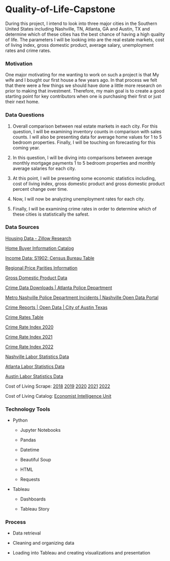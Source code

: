 # Quality-of-Life-Capstone

During this project, I intend to look into three major cities in the Southern United States including Nashville, TN, Atlanta, GA and Austin, TX and determine which of these cities has the best chance of having a high quality of life. The parameters I will be looking into are the real estate markets, cost of living index, gross domestic product, average salary, unemployment rates and crime rates.


### Motivation

One major motivating for me wanting to work on such a project is that My wife and I bought our first house a few years ago. In that process we felt that there were a few things we should have done a little more research on prior to making that investment. Therefore, my main goal is to create a good starting point for key contributors when one is purchasing their first or just their next home.


### Data Questions

1. Overall comparison between real estate markets in each city. For this question, I will be examining inventory counts in comparison with sales counts. I will also be presenting data for average home values for 1 to 5 bedroom properties. Finally, I will be touching on forecasting for this coming year.

2. In this question, I will be diving into comparisons between average monthly mortgage payments 1 to 5 bedroom properties and monthly average salaries for each city.

3. At this point, I will be presenting some economic statistics including, cost of living index, gross domestic product and gross domestic product percent change over time.

4. Now, I will now be analyzing unemployment rates for each city.

5. Finally, I will be examining crime rates in order to determine which of these cities is statistically the safest.


### Data Sources

[Housing Data - Zillow Research](https://www.zillow.com/research/data/)

[Home Buyer Information Catalog](https://cdn.nar.realtor/sites/default/files/documents/2022-home-buyers-and-sellers-generational-trends-03-23-2022.pdf)

[Income Data: S1902: Census Bureau Table](https://data.census.gov/table)

[Regional Price Parities Information](https://www.bea.gov/system/files/papers/WP2014-8.pdf)

[Gross Domestic Product Data](https://www.bea.gov/data/gdp/gdp-county-metro-and-other-areas)

[Crime Data Downloads | Atlanta Police Department](https://sharefulton.fultoncountyga.gov/Public-Safety/City-of-Atlanta-Crime-Incidents/9w3w-ynjw)

[Metro Nashville Police Department Incidents | Nashville Open Data Portal](https://data.nashville.gov/Police/Metro-Nashville-Police-Department-Incidents/2u6v-ujjs)

[Crime Reports | Open Data | City of Austin Texas](https://data.austintexas.gov/Public-Safety/Crime-Reports/fdj4-gpfu)

[Crime Rates Table](https://en.wikipedia.org/wiki/List_of_United_States_cities_by_crime_rate#:~:text=Crime%20rates%20%20%20%20State%20%20,%20%209.12%20%2011%20more%20rows%20)

[Crime Rate Index 2020](https://www.numbeo.com/crime/region_rankings.jsp?title=2020-mid&region=021)

[Crime Rate Index 2021](https://www.numbeo.com/crime/region_rankings.jsp?title=2021-mid&region=021)

[Crime Rate Index 2022](https://www.numbeo.com/crime/region_rankings.jsp?title=2022-mid&region=021)

[Nashville Labor Statistics Data](https://data.bls.gov/cgi-bin/surveymost)

[Atlanta Labor Statistics Data](https://data.bls.gov/cgi-bin/surveymost)

[Austin Labor Statistics Data](https://data.bls.gov/cgi-bin/surveymost)

Cost of Living Scrape: [2018](https://www.numbeo.com/cost-of-living/region_rankings.jsp?title=2018&region=021)
                       [2019](https://www.numbeo.com/cost-of-living/region_rankings.jsp?title=2019&region=021)
                       [2020](https://www.numbeo.com/cost-of-living/region_rankings.jsp?title=2020&region=021)
                       [2021](https://www.numbeo.com/cost-of-living/region_rankings.jsp?title=2021&region=021)
                       [2022](https://www.numbeo.com/cost-of-living/region_rankings.jsp?title=2022&region=021)

Cost of Living Catalog: [Economist Intelligence Unit](https://worldwidecostofliving.com/asp/wcol_HelpIndexCalc.asp)

### Technology Tools

- Python

   - Jupyter Notebooks

   - Pandas

   - Datetime

   - Beautiful Soup

   - HTML

   - Requests

- Tableau

   - Dashboards

   - Tableau Story

### Process

- Data retrieval

- Cleaning and organizing data

- Loading into Tableau and creating visualizations and presentation
